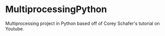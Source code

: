 # MultiprocessingPython
Multiprocessing project in Python based off of Corey Schafer's tutorial on Youtube.
